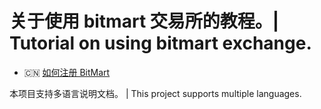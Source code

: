 #  关于使用 bitmart 交易所的教程。| Tutorial on using bitmart exchange.


* 🇨🇳 [如何注册 BitMart](README.zh-register.md) 

本项目支持多语言说明文档。  |  This project supports multiple languages.

